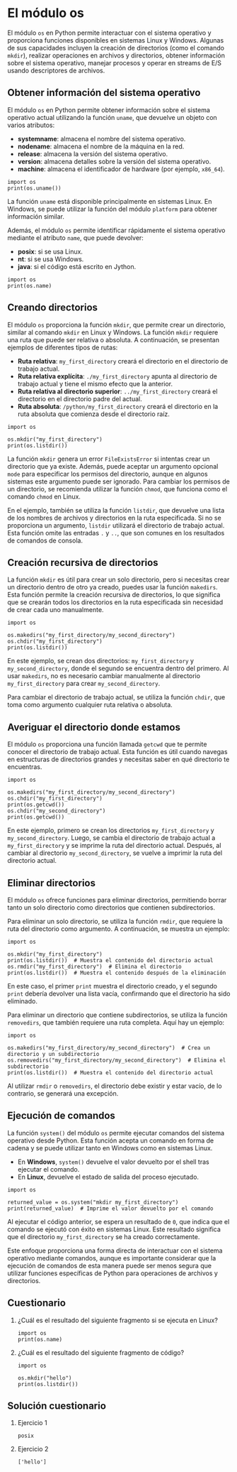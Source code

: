 # El módulo os

El módulo `os` en Python permite interactuar con el sistema operativo y proporciona funciones disponibles en sistemas Linux y Windows. Algunas de sus capacidades incluyen la creación de directorios (como el comando `mkdir`), realizar operaciones en archivos y directorios, obtener información sobre el sistema operativo, manejar procesos y operar en streams de E/S usando descriptores de archivos.

##  Obtener información del sistema operativo

El módulo `os` en Python permite obtener información sobre el sistema operativo actual utilizando la función `uname`, que devuelve un objeto con varios atributos:

* **systemname**: almacena el nombre del sistema operativo.
* **nodename**: almacena el nombre de la máquina en la red.
* **release**: almacena la versión del sistema operativo.
* **version**: almacena detalles sobre la versión del sistema operativo.
* **machine**: almacena el identificador de hardware (por ejemplo, `x86_64`).

```
import os
print(os.uname())
```

La función `uname` está disponible principalmente en sistemas Linux. En Windows, se puede utilizar la función del módulo `platform` para obtener información similar.

Además, el módulo `os` permite identificar rápidamente el sistema operativo mediante el atributo `name`, que puede devolver:

* **posix**: si se usa Linux.
* **nt**: si se usa Windows.
* **java**: si el código está escrito en Jython.

```
import os
print(os.name)
```

## Creando directorios

El módulo `os` proporciona la función `mkdir`, que permite crear un directorio, similar al comando `mkdir` en Linux y Windows. La función `mkdir` requiere una ruta que puede ser relativa o absoluta. A continuación, se presentan ejemplos de diferentes tipos de rutas:

* **Ruta relativa**: `my_first_directory` creará el directorio en el directorio de trabajo actual.
* **Ruta relativa explícita**: `./my_first_directory` apunta al directorio de trabajo actual y tiene el mismo efecto que la anterior.
* **Ruta relativa al directorio superior**: `../my_first_directory` creará el directorio en el directorio padre del actual.
* **Ruta absoluta**: `/python/my_first_directory` creará el directorio en la ruta absoluta que comienza desde el directorio raíz.

```
import os

os.mkdir("my_first_directory")
print(os.listdir())
```

La función `mkdir` genera un error `FileExistsError` si intentas crear un directorio que ya existe. Además, puede aceptar un argumento opcional `mode` para especificar los permisos del directorio, aunque en algunos sistemas este argumento puede ser ignorado. Para cambiar los permisos de un directorio, se recomienda utilizar la función `chmod`, que funciona como el comando `chmod` en Linux.

En el ejemplo, también se utiliza la función `listdir`, que devuelve una lista de los nombres de archivos y directorios en la ruta especificada. Si no se proporciona un argumento, `listdir` utilizará el directorio de trabajo actual. Esta función omite las entradas `.` y `..`, que son comunes en los resultados de comandos de consola.

## Creación recursiva de directorios

La función `mkdir` es útil para crear un solo directorio, pero si necesitas crear un directorio dentro de otro ya creado, puedes usar la función `makedirs`. Esta función permite la creación recursiva de directorios, lo que significa que se crearán todos los directorios en la ruta especificada sin necesidad de crear cada uno manualmente.

```
import os

os.makedirs("my_first_directory/my_second_directory")
os.chdir("my_first_directory")
print(os.listdir())
```

En este ejemplo, se crean dos directorios: `my_first_directory` y `my_second_directory`, donde el segundo se encuentra dentro del primero. Al usar `makedirs`, no es necesario cambiar manualmente al directorio `my_first_directory` para crear `my_second_directory`. 

Para cambiar el directorio de trabajo actual, se utiliza la función `chdir`, que toma como argumento cualquier ruta relativa o absoluta.

## Averiguar el directorio donde estamos

El módulo `os` proporciona una función llamada `getcwd` que te permite conocer el directorio de trabajo actual. Esta función es útil cuando navegas en estructuras de directorios grandes y necesitas saber en qué directorio te encuentras.

```
import os

os.makedirs("my_first_directory/my_second_directory")
os.chdir("my_first_directory")
print(os.getcwd())
os.chdir("my_second_directory")
print(os.getcwd())
```

En este ejemplo, primero se crean los directorios `my_first_directory` y `my_second_directory`. Luego, se cambia el directorio de trabajo actual a `my_first_directory` y se imprime la ruta del directorio actual. Después, al cambiar al directorio `my_second_directory`, se vuelve a imprimir la ruta del directorio actual.

## Eliminar directorios

El módulo `os` ofrece funciones para eliminar directorios, permitiendo borrar tanto un solo directorio como directorios que contienen subdirectorios.

Para eliminar un solo directorio, se utiliza la función `rmdir`, que requiere la ruta del directorio como argumento. A continuación, se muestra un ejemplo:

```
import os

os.mkdir("my_first_directory")
print(os.listdir())  # Muestra el contenido del directorio actual
os.rmdir("my_first_directory")  # Elimina el directorio
print(os.listdir())  # Muestra el contenido después de la eliminación
```

En este caso, el primer `print` muestra el directorio creado, y el segundo `print` debería devolver una lista vacía, confirmando que el directorio ha sido eliminado.

Para eliminar un directorio que contiene subdirectorios, se utiliza la función `removedirs`, que también requiere una ruta completa. Aquí hay un ejemplo:

```
import os

os.makedirs("my_first_directory/my_second_directory")  # Crea un directorio y un subdirectorio
os.removedirs("my_first_directory/my_second_directory")  # Elimina el subdirectorio
print(os.listdir())  # Muestra el contenido del directorio actual
```

Al utilizar `rmdir` o `removedirs`, el directorio debe existir y estar vacío, de lo contrario, se generará una excepción.

## Ejecución de comandos


La función `system()` del módulo `os` permite ejecutar comandos del sistema operativo desde Python. Esta función acepta un comando en forma de cadena y se puede utilizar tanto en Windows como en sistemas Linux.

* En **Windows**, `system()` devuelve el valor devuelto por el shell tras ejecutar el comando.
* En **Linux**, devuelve el estado de salida del proceso ejecutado.

```
import os

returned_value = os.system("mkdir my_first_directory")
print(returned_value)  # Imprime el valor devuelto por el comando
```
Al ejecutar el código anterior, se espera un resultado de `0`, que indica que el comando se ejecutó con éxito en sistemas Linux. Este resultado significa que el directorio `my_first_directory` se ha creado correctamente.

Este enfoque proporciona una forma directa de interactuar con el sistema operativo mediante comandos, aunque es importante considerar que la ejecución de comandos de esta manera puede ser menos segura que utilizar funciones específicas de Python para operaciones de archivos y directorios.

## Cuestionario

1. ¿Cuál es el resultado del siguiente fragmento si se ejecuta en Linux?
    ```
    import os
    print(os.name)
    ```

2. ¿Cuál es el resultado del siguiente fragmento de código?

    ```
    import os

    os.mkdir("hello")
    print(os.listdir())
    ```

## Solución cuestionario

1. Ejercicio 1

    `posix`

2. Ejercicio 2

    `['hello']`